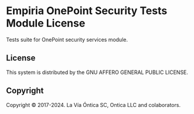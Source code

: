 ﻿# Empiria OnePoint Security Tests Module License

Tests suite for OnePoint security services module.

## License

This system is distributed by the GNU AFFERO GENERAL PUBLIC LICENSE.

## Copyright

Copyright © 2017-2024. La Vía Óntica SC, Ontica LLC and colaborators.

